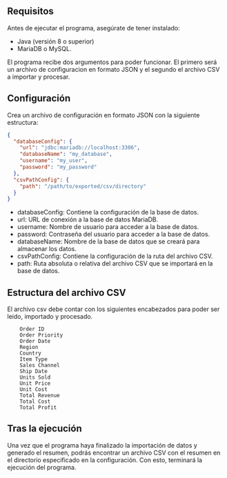 ## Requisitos

Antes de ejecutar el programa, asegúrate de tener instalado:

- Java (versión 8 o superior)
- MariaDB o MySQL.

El programa recibe dos argumentos para poder funcionar. El primero será un archivo de configuracion en formato JSON y el
segundo el archivo CSV a importar y procesar.

## Configuración

Crea un archivo de configuración en formato JSON con la siguiente estructura:

```json
{
  "databaseConfig": {
    "url": "jdbc:mariadb://localhost:3306",
    "databaseName": "my_database",
    "username": "my_user",
    "password": "my_password"
  },
  "csvPathConfig": {
    "path": "/path/to/exported/csv/directory"
  }
}
```

* databaseConfig: Contiene la configuración de la base de datos.
* url: URL de conexión a la base de datos MariaDB.
* username: Nombre de usuario para acceder a la base de datos.
* password: Contraseña del usuario para acceder a la base de datos.
* databaseName: Nombre de la base de datos que se creará para almacenar los datos.
* csvPathConfig: Contiene la configuración de la ruta del archivo CSV.
* path: Ruta absoluta o relativa del archivo CSV que se importará en la base de datos.

## Estructura del archivo CSV

El archivo csv debe contar con los siguientes encabezados para poder ser leido, importado y procesado. 

```
    Order ID
    Order Priority
    Order Date
    Region
    Country
    Item Type
    Sales Channel
    Ship Date
    Units Sold
    Unit Price
    Unit Cost
    Total Revenue
    Total Cost
    Total Profit
```

## Tras la ejecución

Una vez que el programa haya finalizado la importación de datos y generado el resumen, podrás encontrar un archivo CSV con el resumen en el directorio especificado en la configuración. Con esto, terminará la ejecución del programa.

